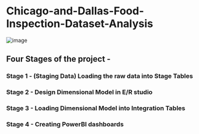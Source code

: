 # Chicago-and-Dallas-Food-Inspection-Dataset-Analysis

![image](https://github.com/SiddhantVerma09/Chicago-and-Dallas-Food-Inspection-Dataset-Analysis/assets/63495865/0d1d7a18-f00a-46a0-be10-0bc4da283696)

## Four Stages of the project -
### Stage 1 - (Staging Data) Loading the raw data into Stage Tables
### Stage 2 - Design Dimensional Model in E/R studio
### Stage 3 - Loading Dimensional Model into Integration Tables
### Stage 4 - Creating PowerBI dashboards

